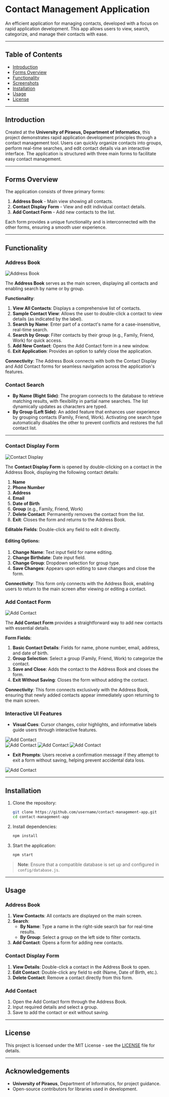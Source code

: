 # Contact Management Application

An efficient application for managing contacts, developed with a focus on rapid application development. This app allows users to view, search, categorize, and manage their contacts with ease.

---

## Table of Contents

- [Introduction](#introduction)
- [Forms Overview](#forms-overview)
- [Functionality](#functionality)
- [Screenshots](#screenshots)
- [Installation](#installation)
- [Usage](#usage)
- [License](#license)

---

## Introduction

Created at the **University of Piraeus, Department of Informatics**, this project demonstrates rapid application development principles through a contact management tool. Users can quickly organize contacts into groups, perform real-time searches, and edit contact details via an interactive interface. The application is structured with three main forms to facilitate easy contact management.

---

## Forms Overview

The application consists of three primary forms:

1. **Address Book** - Main view showing all contacts.
2. **Contact Display Form** - View and edit individual contact details.
3. **Add Contact Form** - Add new contacts to the list.

Each form provides a unique functionality and is interconnected with the other forms, ensuring a smooth user experience.

---

## Functionality

### Address Book

![Address Book](Images/Picture1.png)

The **Address Book** serves as the main screen, displaying all contacts and enabling search by name or by group.

**Functionality**:
1. **View All Contacts**: Displays a comprehensive list of contacts.
2. **Sample Contact View**: Allows the user to double-click a contact to view details (as indicated by the label).
3. **Search by Name**: Enter part of a contact's name for a case-insensitive, real-time search.
4. **Search by Group**: Filter contacts by their group (e.g., Family, Friend, Work) for quick access.
5. **Add New Contact**: Opens the Add Contact form in a new window.
6. **Exit Application**: Provides an option to safely close the application.

**Connectivity**: The Address Book connects with both the Contact Display and Add Contact forms for seamless navigation across the application's features.

### Contact Search

- **By Name (Right Side)**: The program connects to the database to retrieve matching results, with flexibility in partial name searches. The list dynamically updates as characters are typed.
- **By Group (Left Side)**: An added feature that enhances user experience by grouping contacts (Family, Friend, Work). Activating one search type automatically disables the other to prevent conflicts and restores the full contact list.

---

### Contact Display Form

![Contact Display](Images/Picture4.png)

The **Contact Display Form** is opened by double-clicking on a contact in the Address Book, displaying the following contact details:

1. **Name**
2. **Phone Number**
3. **Address**
4. **Email**
5. **Date of Birth**
6. **Group** (e.g., Family, Friend, Work)
7. **Delete Contact**: Permanently removes the contact from the list.
8. **Exit**: Closes the form and returns to the Address Book.

**Editable Fields**: Double-click any field to edit it directly.
  
#### Editing Options:
1. **Change Name**: Text input field for name editing.
2. **Change Birthdate**: Date input field.
3. **Change Group**: Dropdown selection for group type.
4. **Save Changes**: Appears upon editing to save changes and close the form.

**Connectivity**: This form only connects with the Address Book, enabling users to return to the main screen after viewing or editing a contact.

### Add Contact Form

![Add Contact](Images/Picture6.png)

The **Add Contact Form** provides a straightforward way to add new contacts with essential details.

**Form Fields**:
1. **Basic Contact Details**: Fields for name, phone number, email, address, and date of birth.
2. **Group Selection**: Select a group (Family, Friend, Work) to categorize the contact.
3. **Save and Close**: Adds the contact to the Address Book and closes the form.
4. **Exit Without Saving**: Closes the form without adding the contact.

**Connectivity**: This form connects exclusively with the Address Book, ensuring that newly added contacts appear immediately upon returning to the main screen.

### Interactive UI Features

- **Visual Cues**: Cursor changes, color highlights, and informative labels guide users through interactive features.

![Add Contact](Images/Picture7.png)   
![Add Contact](Images/Picture8.png)   ![Add Contact](Images/Picture9.png)   ![Add Contact](Images/Picture10.png)

- **Exit Prompts**: Users receive a confirmation message if they attempt to exit a form without saving, helping prevent accidental data loss.

![Add Contact](Images/Picture11.png)

---

## Installation

1. Clone the repository:
    ```bash
    git clone https://github.com/username/contact-management-app.git
    cd contact-management-app
    ```

2. Install dependencies:
    ```bash
    npm install
    ```

3. Start the application:
    ```bash
    npm start
    ```

> **Note**: Ensure that a compatible database is set up and configured in `config/database.js`.

---

## Usage

### Address Book
1. **View Contacts**: All contacts are displayed on the main screen.
2. **Search**:
   - **By Name**: Type a name in the right-side search bar for real-time results.
   - **By Group**: Select a group on the left side to filter contacts.
3. **Add Contact**: Opens a form for adding new contacts.

### Contact Display Form
1. **View Details**: Double-click a contact in the Address Book to open.
2. **Edit Contact**: Double-click any field to edit (Name, Date of Birth, etc.).
3. **Delete Contact**: Remove a contact directly from this form.

### Add Contact
1. Open the Add Contact form through the Address Book.
2. Input required details and select a group.
3. Save to add the contact or exit without saving.

---

## License

This project is licensed under the MIT License - see the [LICENSE](LICENSE) file for details.

---

## Acknowledgements

- **University of Piraeus**, Department of Informatics, for project guidance.
- Open-source contributors for libraries used in development.
